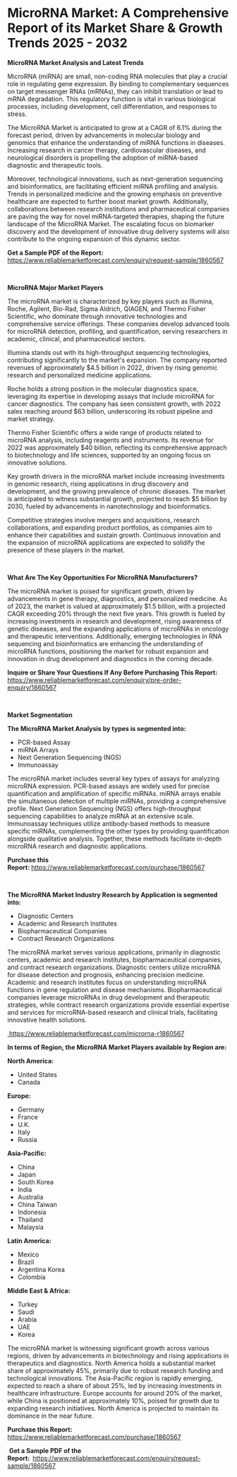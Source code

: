 <p><h1>MicroRNA Market: A Comprehensive Report of its Market Share & Growth Trends 2025 - 2032</h1></p><p><strong>MicroRNA Market Analysis and Latest Trends</strong></p>
<p><p>MicroRNA (miRNA) are small, non-coding RNA molecules that play a crucial role in regulating gene expression. By binding to complementary sequences on target messenger RNAs (mRNAs), they can inhibit translation or lead to mRNA degradation. This regulatory function is vital in various biological processes, including development, cell differentiation, and responses to stress.</p><p>The MicroRNA Market is anticipated to grow at a CAGR of 6.1% during the forecast period, driven by advancements in molecular biology and genomics that enhance the understanding of miRNA functions in diseases. Increasing research in cancer therapy, cardiovascular diseases, and neurological disorders is propelling the adoption of miRNA-based diagnostic and therapeutic tools. </p><p>Moreover, technological innovations, such as next-generation sequencing and bioinformatics, are facilitating efficient miRNA profiling and analysis. Trends in personalized medicine and the growing emphasis on preventive healthcare are expected to further boost market growth. Additionally, collaborations between research institutions and pharmaceutical companies are paving the way for novel miRNA-targeted therapies, shaping the future landscape of the MicroRNA Market. The escalating focus on biomarker discovery and the development of innovative drug delivery systems will also contribute to the ongoing expansion of this dynamic sector.</p></p>
<p><strong>Get a Sample PDF of the Report:&nbsp;</strong> <a href="https://www.reliablemarketforecast.com/enquiry/request-sample/1860567?utm_campaign=2457&utm_medium=2&utm_source=Github&utm_content=ia&utm_term=12042025&utm_id=microrna">https://www.reliablemarketforecast.com/enquiry/request-sample/1860567</a></p>
<p>&nbsp;</p>
<p><strong>MicroRNA Major Market Players</strong></p>
<p><p>The microRNA market is characterized by key players such as Illumina, Roche, Agilent, Bio-Rad, Sigma Aldrich, QIAGEN, and Thermo Fisher Scientific, who dominate through innovative technologies and comprehensive service offerings. These companies develop advanced tools for microRNA detection, profiling, and quantification, serving researchers in academic, clinical, and pharmaceutical sectors.</p><p>Illumina stands out with its high-throughput sequencing technologies, contributing significantly to the market's expansion. The company reported revenues of approximately $4.5 billion in 2022, driven by rising genomic research and personalized medicine applications.</p><p>Roche holds a strong position in the molecular diagnostics space, leveraging its expertise in developing assays that include microRNA for cancer diagnostics. The company has seen consistent growth, with 2022 sales reaching around $63 billion, underscoring its robust pipeline and market strategy.</p><p>Thermo Fisher Scientific offers a wide range of products related to microRNA analysis, including reagents and instruments. Its revenue for 2022 was approximately $40 billion, reflecting its comprehensive approach to biotechnology and life sciences, supported by an ongoing focus on innovative solutions.</p><p>Key growth drivers in the microRNA market include increasing investments in genomic research, rising applications in drug discovery and development, and the growing prevalence of chronic diseases. The market is anticipated to witness substantial growth, projected to reach $5 billion by 2030, fueled by advancements in nanotechnology and bioinformatics.</p><p>Competitive strategies involve mergers and acquisitions, research collaborations, and expanding product portfolios, as companies aim to enhance their capabilities and sustain growth. Continuous innovation and the expansion of microRNA applications are expected to solidify the presence of these players in the market.</p></p>
<p>&nbsp;</p>
<p><strong>What Are The Key Opportunities For MicroRNA Manufacturers?</strong></p>
<p><p>The microRNA market is poised for significant growth, driven by advancements in gene therapy, diagnostics, and personalized medicine. As of 2023, the market is valued at approximately $1.5 billion, with a projected CAGR exceeding 20% through the next five years. This growth is fueled by increasing investments in research and development, rising awareness of genetic diseases, and the expanding applications of microRNAs in oncology and therapeutic interventions. Additionally, emerging technologies in RNA sequencing and bioinformatics are enhancing the understanding of microRNA functions, positioning the market for robust expansion and innovation in drug development and diagnostics in the coming decade.</p></p>
<p><strong>Inquire or Share Your Questions If Any Before Purchasing This Report:</strong> <a href="https://www.reliablemarketforecast.com/enquiry/pre-order-enquiry/1860567?utm_campaign=2457&utm_medium=2&utm_source=Github&utm_content=ia&utm_term=12042025&utm_id=microrna">https://www.reliablemarketforecast.com/enquiry/pre-order-enquiry/1860567</a></p>
<p>&nbsp;</p>
<p><strong>Market Segmentation</strong></p>
<p><strong>The MicroRNA Market Analysis by types is segmented into:</strong></p>
<p><ul><li>PCR-based Assay</li><li>miRNA Arrays</li><li>Next Generation Sequencing (NGS)</li><li>Immunoassay</li></ul></p>
<p><p>The microRNA market includes several key types of assays for analyzing microRNA expression. PCR-based assays are widely used for precise quantification and amplification of specific miRNAs. miRNA arrays enable the simultaneous detection of multiple miRNAs, providing a comprehensive profile. Next Generation Sequencing (NGS) offers high-throughput sequencing capabilities to analyze miRNA at an extensive scale. Immunoassay techniques utilize antibody-based methods to measure specific miRNAs, complementing the other types by providing quantification alongside qualitative analysis. Together, these methods facilitate in-depth microRNA research and diagnostic applications.</p></p>
<p><strong>Purchase this Report:&nbsp;</strong><a href="https://www.reliablemarketforecast.com/purchase/1860567?utm_campaign=2457&utm_medium=2&utm_source=Github&utm_content=ia&utm_term=12042025&utm_id=microrna">https://www.reliablemarketforecast.com/purchase/1860567</a></p>
<p>&nbsp;</p>
<p><strong>The MicroRNA Market Industry Research by Application is segmented into:</strong></p>
<p><ul><li>Diagnostic Centers</li><li>Academic and Research Institutes</li><li>Biopharmaceutical Companies</li><li>Contract Research Organizations</li></ul></p>
<p><p>The microRNA market serves various applications, primarily in diagnostic centers, academic and research institutes, biopharmaceutical companies, and contract research organizations. Diagnostic centers utilize microRNA for disease detection and prognosis, enhancing precision medicine. Academic and research institutes focus on understanding microRNA functions in gene regulation and disease mechanisms. Biopharmaceutical companies leverage microRNAs in drug development and therapeutic strategies, while contract research organizations provide essential expertise and services for microRNA-based research and clinical trials, facilitating innovative health solutions.</p></p>
<p><a href="https://www.reliablemarketforecast.com/microrna-r1860567?utm_campaign=2457&utm_medium=2&utm_source=Github&utm_content=ia&utm_term=12042025&utm_id=microrna">&nbsp;https://www.reliablemarketforecast.com/microrna-r1860567</a></p>
<p><strong>In terms of Region, the MicroRNA Market Players available by Region are:</strong></p>
<p>
    <p> <strong> North America: </strong>
        <ul>
            <li>United States</li>
            <li>Canada</li>
        </ul>
        </p> 
    <p> <strong> Europe: </strong>
        <ul>
            <li>Germany</li>
            <li>France</li>
            <li>U.K.</li>
            <li>Italy</li>
            <li>Russia</li>
        </ul>
        </p> 
    <p> <strong> Asia-Pacific: </strong>
        <ul>
            <li>China</li>
            <li>Japan</li>
            <li>South Korea</li>
            <li>India</li>
            <li>Australia</li>
            <li>China Taiwan</li>
            <li>Indonesia</li>
            <li>Thailand</li>
            <li>Malaysia</li>
        </ul>
        </p> 
    <p> <strong> Latin America: </strong>
        <ul>
            <li>Mexico</li>
            <li>Brazil</li>
            <li>Argentina Korea</li>
            <li>Colombia</li>
        </ul>
        </p> 
    <p> <strong> Middle East & Africa: </strong>
        <ul>
            <li>Turkey</li>
            <li>Saudi</li>
            <li>Arabia</li>
            <li>UAE</li>
            <li>Korea</li>
        </ul>
    </p>
    </p>
<p><p>The microRNA market is witnessing significant growth across various regions, driven by advancements in biotechnology and rising applications in therapeutics and diagnostics. North America holds a substantial market share of approximately 45%, primarily due to robust research funding and technological innovations. The Asia-Pacific region is rapidly emerging, expected to reach a share of about 25%, led by increasing investments in healthcare infrastructure. Europe accounts for around 20% of the market, while China is positioned at approximately 10%, poised for growth due to expanding research initiatives. North America is projected to maintain its dominance in the near future.</p></p>
<p><strong>Purchase this Report: </strong><a href="https://www.reliablemarketforecast.com/purchase/1860567?utm_campaign=2457&utm_medium=2&utm_source=Github&utm_content=ia&utm_term=12042025&utm_id=microrna">https://www.reliablemarketforecast.com/purchase/1860567</a></p>
<p>&nbsp;<strong>Get a Sample PDF of the Report:&nbsp;&nbsp;</strong><a href="https://www.reliablemarketforecast.com/enquiry/request-sample/1860567?utm_campaign=2457&utm_medium=2&utm_source=Github&utm_content=ia&utm_term=12042025&utm_id=microrna">https://www.reliablemarketforecast.com/enquiry/request-sample/1860567</a></p>
<p><strong></strong></p>
<p><p></p><p></p><p></p></p>